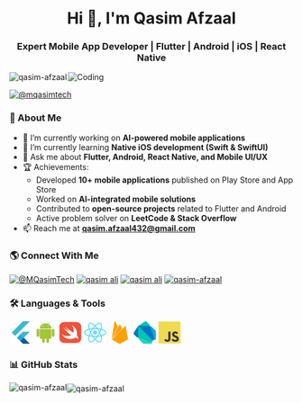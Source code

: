 <h1 align="center">Hi 👋, I'm Qasim Afzaal</h1>
<h3 align="center">Expert Mobile App Developer | Flutter | Android | iOS | React Native</h3>

<img align="right" alt="Coding" width="400" src="https://gifdb.com/images/high/animated-chock-coding-c78f6elj32sfoi8q.gif">

<p align="left"> <img src="https://komarev.com/ghpvc/?username=qasim-afzaal&label=Profile%20views&color=0e75b6&style=flat" alt="qasim-afzaal" /> </p>

<p align="left"> <a href="https://twitter.com/@mqasimtech" target="blank"><img src="https://img.shields.io/twitter/follow/@mqasimtech?logo=twitter&style=for-the-badge" alt="@mqasimtech" /></a> </p>

### 🚀 About Me
- 🔭 I’m currently working on **AI-powered mobile applications**
- 🌱 I’m currently learning **Native iOS development (Swift & SwiftUI)**
- 💬 Ask me about **Flutter, Android, React Native, and Mobile UI/UX**
- 🏆 Achievements:
  - Developed **10+ mobile applications** published on Play Store and App Store
  - Worked on **AI-integrated mobile solutions**
  - Contributed to **open-source projects** related to Flutter and Android
  - Active problem solver on **LeetCode & Stack Overflow**
- 📫 Reach me at **qasim.afzaal432@gmail.com**

### 🌎 Connect With Me
<p align="left">
<a href="https://twitter.com/@MQasimTech" target="blank"><img align="center" src="https://raw.githubusercontent.com/rahuldkjain/github-profile-readme-generator/master/src/images/icons/Social/twitter.svg" alt="@MQasimTech" height="30" width="40" /></a>
<a href="https://linkedin.com/in/QasimAli" target="blank"><img align="center" src="https://raw.githubusercontent.com/rahuldkjain/github-profile-readme-generator/master/src/images/icons/Social/linked-in-alt.svg" alt="qasim ali" height="30" width="40" /></a>
<a href="https://stackoverflow.com/users/qasim-ali" target="blank"><img align="center" src="https://raw.githubusercontent.com/rahuldkjain/github-profile-readme-generator/master/src/images/icons/Social/stack-overflow.svg" alt="qasim ali" height="30" width="40" /></a>
<a href="https://www.leetcode.com/qasim-afzaal" target="blank"><img align="center" src="https://raw.githubusercontent.com/rahuldkjain/github-profile-readme-generator/master/src/images/icons/Social/leet-code.svg" alt="qasim-afzaal" height="30" width="40" /></a>
</p>

### 🛠️ Languages & Tools
<p align="left">
<img src="https://raw.githubusercontent.com/devicons/devicon/master/icons/flutter/flutter-original.svg" alt="flutter" width="40" height="40"/>
<img src="https://raw.githubusercontent.com/devicons/devicon/master/icons/android/android-original.svg" alt="android" width="40" height="40"/>
<img src="https://raw.githubusercontent.com/devicons/devicon/master/icons/swift/swift-original.svg" alt="swift" width="40" height="40"/>
<img src="https://raw.githubusercontent.com/devicons/devicon/master/icons/react/react-original.svg" alt="react native" width="40" height="40"/>
<img src="https://raw.githubusercontent.com/devicons/devicon/master/icons/firebase/firebase-plain.svg" alt="firebase" width="40" height="40"/>
<img src="https://raw.githubusercontent.com/devicons/devicon/master/icons/dart/dart-original.svg" alt="dart" width="40" height="40"/>
<img src="https://raw.githubusercontent.com/devicons/devicon/master/icons/javascript/javascript-original.svg" alt="javascript" width="40" height="40"/>
</p>

### 📊 GitHub Stats
<p>
  <img align="left" src="https://github-readme-stats.vercel.app/api/top-langs?username=qasim-afzaal&show_icons=true&locale=en&layout=compact&bg_color=30,e96443,904e95&title_color=fff&text_color=fff" alt="qasim-afzaal" />
</p>

<p>
  <img align="center" src="https://github-readme-stats.vercel.app/api?username=qasim-afzaal&show_icons=true&locale=en&bg_color=30,e96443,904e95&title_color=fff&text_color=fff" alt="qasim-afzaal" />
</p>
